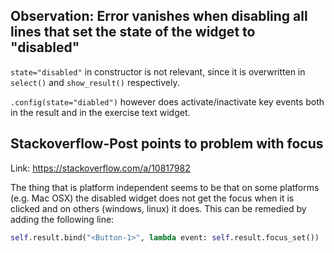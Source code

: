 ## Observation: Error vanishes when disabling all lines that set the state of the widget to "disabled"

`state="disabled"` in constructor is not relevant, since it is overwritten in `select()` and `show_result()` respectively.

`.config(state="diabled")` however does activate/inactivate key events both in the result and in the exercise text widget.

## Stackoverflow-Post points to problem with focus

Link: https://stackoverflow.com/a/10817982

The thing that is platform independent seems to be that on some platforms (e.g. Mac OSX) the disabled widget does not get the focus when it is clicked and on others (windows, linux) it does. This can be remedied by adding the following line:

```python
self.result.bind("<Button-1>", lambda event: self.result.focus_set())
```